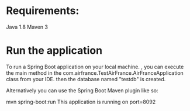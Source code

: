 # Requirements:

Java 1.8
Maven 3

# Run the application 
To run a Spring Boot application on your local machine. , you can execute the main method in the com.airfrance.TestAirFrance.AirFranceApplication class from your IDE.
then the  database named "testdb" is created.

Alternatively you can use the Spring Boot Maven plugin like so:

mvn spring-boot:run
This application is running on port=8092
